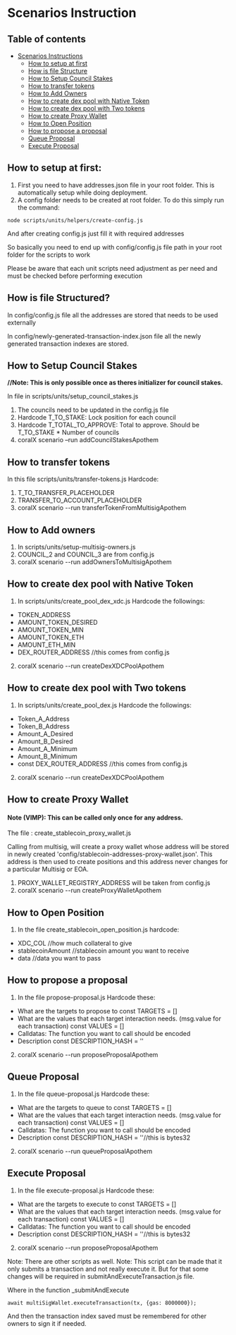 # Scenarios Instruction

## Table of contents

- [Scenarios Instructions](#scenarios-instructions)
    - [How to setup at first](#How-to-setup-at-first)
    - [How is file Structure](#How-is-file-Structured)
    - [How to Setup Council Stakes](#How-to-Setup-Council-Stakes)
    - [How to transfer tokens](#How-to-transfer-tokens)
    - [How to Add Owners](#How-to-Add-owners)
    - [How to create dex pool with Native Token](#How-to-create-dex-pool-with-Native-Token)
    - [How to create dex pool with Two tokens](#How-to-create-dex-pool-with-Two-tokens)
    - [How to create Proxy Wallet](#How-to-create-Proxy-Wallet)
    - [How to Open Position](#How-to-Open-Position)
    - [How to propose a proposal](#How-to-propose-a-proposal)
    - [Queue Proposal](#Queue-Proposal)
    - [Execute Proposal](#Execute-Proposal)

## How to setup at first:
1. First you need to have addresses.json file in your root folder. This is automatically setup while doing deployment.
2. A config folder needs to be created at root folder. To do this simply run the command:

```
node scripts/units/helpers/create-config.js
```
And after creating config.js just fill it with required addresses

So basically you need to end up with config/config.js file path in your root folder for the scripts to work

Please be aware that each unit scripts need adjustment as per need and must be checked before performing execution

## How is file Structured?
In config/config.js file all the addresses are stored that needs to be used externally

In config/newly-generated-transaction-index.json file all the newly generated transaction indexes are stored.


## How to Setup Council Stakes
**//Note: This is only possible once as theres initializer for council stakes.**

In file in scripts/units/setup_council_stakes.js

1. The councils need to be updated in the config.js file
2. Hardcode T_TO_STAKE: Lock position for each council
3. Hardcode T_TOTAL_TO_APPROVE: Total to approve. Should be T_TO_STAKE * Number of councils
4. coralX scenario –run addCouncilStakesApothem

## How to transfer tokens
In this file scripts/units/transfer-tokens.js
Hardcode:
1. T_TO_TRANSFER_PLACEHOLDER
2. TRANSFER_TO_ACCOUNT_PLACEHOLDER
3. coralX scenario --run transferTokenFromMultisigApothem


## How to Add owners
1. In scripts/units/setup-multisig-owners.js 
2. COUNCIL_2 and COUNCIL_3 are from config.js
3. coralX scenario --run addOwnersToMultisigApothem

## How to create dex pool with Native Token
1. In scripts/units/create_pool_dex_xdc.js Hardcode the followings:
*    TOKEN_ADDRESS 
*    AMOUNT_TOKEN_DESIRED
*    AMOUNT_TOKEN_MIN
*    AMOUNT_TOKEN_ETH
*    AMOUNT_ETH_MIN
*    DEX_ROUTER_ADDRESS //this comes from config.js

2. coralX scenario --run createDexXDCPoolApothem

## How to create dex pool with Two tokens
1. In scripts/units/create_pool_dex.js Hardcode the followings:
* Token_A_Address
* Token_B_Address
* Amount_A_Desired 
* Amount_B_Desired
* Amount_A_Minimum
* Amount_B_Minimum
* const DEX_ROUTER_ADDRESS //this comes from config.js

2. coralX scenario --run createDexXDCPoolApothem

## How to create Proxy Wallet
#### Note (VIMP): This can be called only once for any address. 

The file : create_stablecoin_proxy_wallet.js

Calling from multisig, will create a proxy wallet whose address will be stored in newly created 'config/stablecoin-addresses-proxy-wallet.json'. This address is then used to create positions and this address never changes for a particular Multisig or EOA.

1. PROXY_WALLET_REGISTRY_ADDRESS will be taken from config.js
2. coralX scenario --run createProxyWalletApothem

## How to Open Position
1. In the file create_stablecoin_open_position.js hardcode:
* XDC_COL //how much collateral to give
* stablecoinAmount //stablecoin amount you want to receive
* data //data you want to pass

## How to propose a proposal
1. In the file propose-proposal.js Hardcode these:
* What are the targets to propose to
    const TARGETS = []
* What are the values that each target interaction needs. (msg.value for each transaction)
    const VALUES = []
* Calldatas: The function you want to call should be encoded
* Description
    const DESCRIPTION_HASH = ''
    
2. coralX scenario --run proposeProposalApothem

## Queue Proposal
1. In the file queue-proposal.js Hardcode these:
* What are the targets to queue to
    const TARGETS = []
* What are the values that each target interaction needs. (msg.value for each transaction)
    const VALUES = []
* Calldatas: The function you want to call should be encoded
* Description
    const DESCRIPTION_HASH = ''//this is bytes32
    
2. coralX scenario --run queueProposalApothem

## Execute Proposal

1. In the file execute-proposal.js Hardcode these:
* What are the targets to execute to
    const TARGETS = []
* What are the values that each target interaction needs. (msg.value for each transaction)
    const VALUES = []
* Calldatas: The function you want to call should be encoded
* Description
    const DESCRIPTION_HASH = ''//this is bytes32
    
2. coralX scenario --run proposeProposalApothem

Note: There are other scripts as well.
Note: This script can be made that it only submits a transaction and not really execute it. But for that some changes will be required in submitAndExecuteTransaction.js file.

Where in the function _submitAndExecute

    await multiSigWallet.executeTransaction(tx, {gas: 8000000});
    
And then the transaction index saved must be remembered for other owners to sign it if needed.
